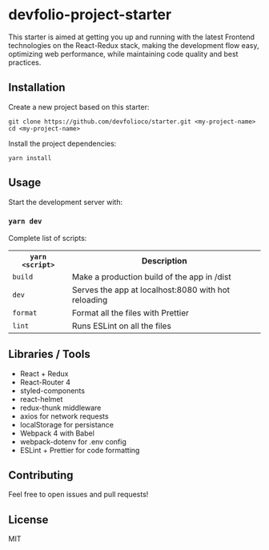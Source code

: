 # devfolio-project-starter

This starter is aimed at getting you up and running with the latest Frontend technologies on the React-Redux stack, making the development flow easy, optimizing web performance, while maintaining code quality and best practices.

## Installation

Create a new project based on this starter:

```
git clone https://github.com/devfolioco/starter.git <my-project-name>
cd <my-project-name>
```

Install the project dependencies:

```
yarn install
```

## Usage

Start the development server with:

### `yarn dev`

Complete list of scripts:

<table >
  <tr>
    <th><code>yarn &lt;script&gt;</code></th>
    <th>Description</th>
  </tr>
  <tr>
    <td><code>build</code></td>
    <td>Make a production build of the app in /dist</td>
  </tr>
  <tr>
    <td><code>dev</code></td>
    <td>Serves the app at localhost:8080 with hot reloading</td>
  </tr>
  <tr>
    <td><code>format</code></td>
    <td>Format all the files with Prettier</td>
  </tr>
  <tr>
    <td><code>lint</code></td>
    <td>Runs ESLint on all the files</td>
  </tr>
</table>

## Libraries / Tools

- React + Redux
- React-Router 4
- styled-components
- react-helmet
- redux-thunk middleware
- axios for network requests
- localStorage for persistance
- Webpack 4 with Babel
- webpack-dotenv for .env config
- ESLint + Prettier for code formatting

## Contributing

Feel free to open issues and pull requests!

## License

MIT
